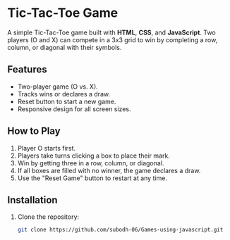 # Tic-Tac-Toe Game

A simple Tic-Tac-Toe game built with **HTML**, **CSS**, and **JavaScript**. Two players (O and X) can compete in a 3x3 grid to win by completing a row, column, or diagonal with their symbols.

## Features

- Two-player game (O vs. X).
- Tracks wins or declares a draw.
- Reset button to start a new game.
- Responsive design for all screen sizes.

## How to Play

1. Player O starts first.
2. Players take turns clicking a box to place their mark.
3. Win by getting three in a row, column, or diagonal.
4. If all boxes are filled with no winner, the game declares a draw.
5. Use the "Reset Game" button to restart at any time.

## Installation

1. Clone the repository:

   ```bash
   git clone https://github.com/subodh-06/Games-using-javascript.git
